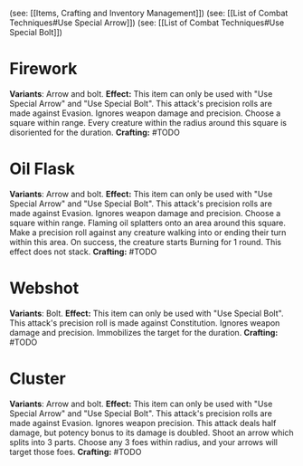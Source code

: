 (see: [[Items, Crafting and Inventory Management]])
(see: [[List of Combat Techniques#Use Special Arrow]])
(see: [[List of Combat Techniques#Use Special Bolt]])

# Firework
**Variants**: Arrow and bolt.
**Effect:**
	This item can only be used with "Use Special Arrow" and "Use Special Bolt".
	This attack's precision rolls are made against Evasion.
	Ignores weapon damage and precision.
	Choose a square within range. Every creature within the radius around this square is disoriented for the duration.
**Crafting:** #TODO 

# Oil Flask
**Variants**: Arrow and bolt.
**Effect:**
	This item can only be used with "Use Special Arrow" and "Use Special Bolt".
	This attack's precision rolls are made against Evasion.
	Ignores weapon damage and precision.
	Choose a square within range. Flaming oil splatters onto an area around this square. Make a precision roll against any creature walking into or ending their turn within this area. On success, the creature starts Burning for 1 round.
	This effect does not stack.
**Crafting:** #TODO 

# Webshot
**Variants**: Bolt.
**Effect:**
	This item can only be used with "Use Special Bolt".
	This attack's precision roll is made against Constitution.
	Ignores weapon damage and precision.
	Immobilizes the target for the duration.
**Crafting:** #TODO 

# Cluster
**Variants**: Arrow and bolt.
**Effect:**
	This item can only be used with "Use Special Arrow" and "Use Special Bolt".
	This attack's precision rolls are made against Evasion.
	Ignores weapon precision.
	This attack deals half damage, but potency bonus to its damage is doubled.
	Shoot an arrow which splits into 3 parts. Choose any 3 foes within radius, and your arrows will target those foes.
**Crafting:** #TODO 
